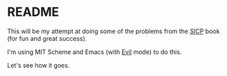 <h1>README</h1>

This will be my attempt at doing some of the problems from the
[SICP](http://mitpress.mit.edu/books/structure-and-interpretation-computer-programs)
book (for fun and great success).

I'm using MIT Scheme and Emacs (with [Evil](https://gitorious.org/evil/pages/Home)
mode) to do this.

Let's see how it goes.
